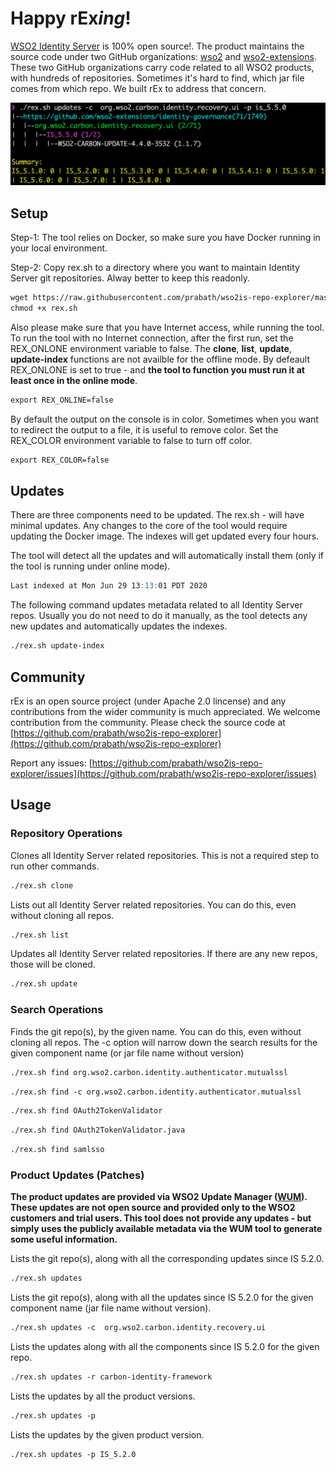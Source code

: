 # Happy rEx*ing*!

[WSO2 Identity Server](https://wso2.com/identity-and-access-management/) is 100% open source!. The product maintains the source code under two GitHub organizations: [wso2](https://github.com/wso2) and [wso2-extensions](https://github.com/wso2-extensions). These two GitHub organizations carry code related to all WSO2 products, with hundreds of repositories. Sometimes it's hard to find, which jar file comes from which repo. We built rEx to address that concern.

<img src="./image.png" width="640">

## Setup

Step-1: The tool relies on Docker, so make sure you have Docker running in your local environment.

Step-2: Copy rex.sh to a directory where you want to maintain Identity Server git repositories. Alway better to keep this readonly. 
```markdown
wget https://raw.githubusercontent.com/prabath/wso2is-repo-explorer/master/rex.sh
chmod +x rex.sh
```
Also please make sure that you have Internet access, while running the tool. To run the tool with no Internet connection, after the first run, set the REX_ONLONE environment variable to false. The **clone**, **list**, **update**, **update-index** functions are not availble for the offline mode. By defeault REX_ONLONE is set to true - and **the tool to function you must run it at least once in the online mode**.
```markdown
export REX_ONLINE=false
```
By default the output on the console is in color. Sometimes when you want to redirect the output to a file, it is useful to remove color. Set the REX_COLOR environment variable to false to turn off color.

```markdown
export REX_COLOR=false
```
## Updates

There are three components need to be updated. The rex.sh - will have minimal updates. Any changes to the core of the tool would require updating the Docker image. The indexes will get updated every four hours.

The tool will detect all the updates and will automatically install them (only if the tool is running under online mode).

```markdown
Last indexed at Mon Jun 29 13:13:01 PDT 2020
```
The following command updates metadata related to all Identity Server repos. Usually you do not need to do it manually, as the tool detects any new updates and automatically updates the indexes.

```markdown
./rex.sh update-index
```
## Community

rEx is an open source project (under Apache 2.0 lincense) and any contributions from the wider community is much appreciated. We welcome contribution from the community. Please check the source code at [https://github.com/prabath/wso2is-repo-explorer](https://github.com/prabath/wso2is-repo-explorer)

Report any issues: [https://github.com/prabath/wso2is-repo-explorer/issues](https://github.com/prabath/wso2is-repo-explorer/issues)

## Usage 

### Repository Operations 

Clones all Identity Server related repositories. This is not a required step to run other commands.

```markdown
./rex.sh clone
```
Lists out all Identity Server related repositories. You can do this, even without cloning all repos.

```markdown
./rex.sh list
```
Updates all Identity Server related repositories. If there are any new repos, those will be cloned. 

```markdown
./rex.sh update
```
### Search Operations 

Finds the git repo(s), by the given name. You can do this, even without cloning all repos. The -c option will narrow down the search results for the given component name (or jar file name without version)

```markdown
./rex.sh find org.wso2.carbon.identity.authenticator.mutualssl
```

```markdown
./rex.sh find -c org.wso2.carbon.identity.authenticator.mutualssl
```

```markdown
./rex.sh find OAuth2TokenValidator
```

```markdown
./rex.sh find OAuth2TokenValidator.java
```

```markdown
./rex.sh find samlsso
```
### Product Updates (Patches) 

**The product updates are provided via WSO2 Update Manager ([WUM](https://wso2.com/updates/wum)). These updates are not open source and provided only to the WSO2 customers and trial users. This tool does not provide any updates - but simply uses the publicly available metadata via the WUM tool to generate some useful information.**

Lists the git repo(s), along with all the corresponding updates since IS 5.2.0. 

```markdown
./rex.sh updates
```

Lists the git repo(s), along with all the updates since IS 5.2.0 for the given component name (jar file name without version).

```markdown
./rex.sh updates -c  org.wso2.carbon.identity.recovery.ui
```

Lists the updates along with all the components since IS 5.2.0 for the given repo.

```markdown
./rex.sh updates -r carbon-identity-framework
```
Lists the updates by all the product versions.

```markdown
./rex.sh updates -p
```
Lists the updates by the given product version.

```markdown
./rex.sh updates -p IS_5.2.0
```

